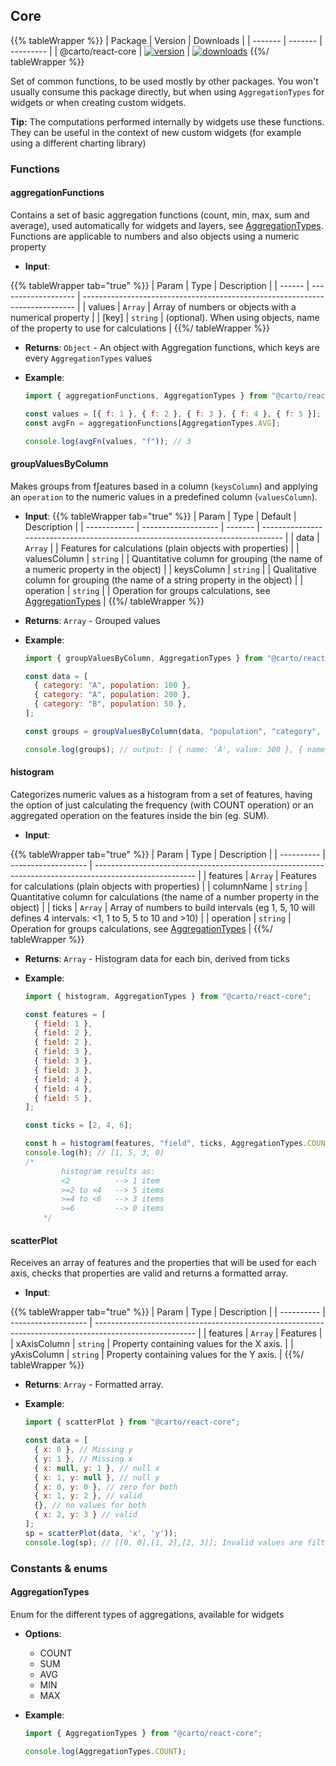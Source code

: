 ## Core

{{% tableWrapper %}}
| Package | Version | Downloads |
| ------- | ------- | --------- |
| @carto/react-core  | <a href="https://npmjs.org/package/@carto/react-core">  <img src="https://img.shields.io/npm/v/@carto/react-core.svg?style=flat-square" alt="version" /></a> | <a href="https://npmjs.org/package/@carto/react-core">  <img src="https://img.shields.io/npm/dt/@carto/react-core.svg?style=flat-square" alt="downloads" /></a>
{{%/ tableWrapper %}}

Set of common functions, to be used mostly by other packages. You won't usually consume this package directly, but when using `AggregationTypes` for widgets or when creating custom widgets.

**Tip:** The computations performed internally by widgets use these functions. They can be useful in the context of new custom widgets (for example using a different charting library) 

### Functions

#### aggregationFunctions

Contains a set of basic aggregation functions (count, min, max, sum and average), used automatically for widgets and layers, see [AggregationTypes](#aggregationtypes). Functions are applicable to numbers and also objects using a numeric property

- **Input**:

{{% tableWrapper tab="true" %}}
| Param  | Type                | Description                                                                  |
| ------ | ------------------- | ---------------------------------------------------------------------------- |
| values | <code>Array</code>  | Array of numbers or objects with a numerical property                        |
| [key]  | <code>string</code> | (optional). When using objects, name of the property to use for calculations |
{{%/ tableWrapper %}}

- **Returns**: <code>Object</code> - An object with Aggregation functions, which keys are every `AggregationTypes` values

- **Example**:

  ```js
  import { aggregationFunctions, AggregationTypes } from "@carto/react-core";

  const values = [{ f: 1 }, { f: 2 }, { f: 3 }, { f: 4 }, { f: 5 }];
  const avgFn = aggregationFunctions[AggregationTypes.AVG];

  console.log(avgFn(values, "f")); // 3
  ```

#### groupValuesByColumn

Makes groups from f∫eatures based in a column (`keysColumn`) and applying an `operation` to the numeric values in a predefined column (`valuesColumn`).

- **Input**:
{{% tableWrapper tab="true" %}}
| Param        | Type                | Default | Description                                                                     |
| ------------ | ------------------- | ------- | ------------------------------------------------------------------------------- |
| data         | <code>Array</code>  |         | Features for calculations (plain objects with properties)                       |
| valuesColumn | <code>string</code> |         | Quantitative column for grouping (the name of a numeric property in the object) |
| keysColumn   | <code>string</code> |         | Qualitative column for grouping (the name of a string property in the object)   |
| operation    | <code>string</code> |         | Operation for groups calculations, see [AggregationTypes](#aggregationtypes)    |
{{%/ tableWrapper %}}

- **Returns**: <code>Array</code> - Grouped values

- **Example**:

  ```js
  import { groupValuesByColumn, AggregationTypes } from "@carto/react-core";

  const data = [
    { category: "A", population: 100 },
    { category: "A", population: 200 },
    { category: "B", population: 50 },
  ];

  const groups = groupValuesByColumn(data, "population", "category", AggregationTypes.SUM);

  console.log(groups); // output: [ { name: 'A', value: 300 }, { name: 'B', value: 50 }]
  ```

#### histogram

Categorizes numeric values as a histogram from a set of features, having the option of just calculating the frequency (with COUNT operation) or an aggregated operation on the features inside the bin (eg. SUM).

- **Input**:

{{% tableWrapper tab="true" %}}
| Param      | Type                | Description                                                                                             |
| ---------- | ------------------- | ------------------------------------------------------------------------------------------------------- |
| features   | <code>Array</code>  | Features for calculations (plain objects with properties)                                               |
| columnName | <code>string</code> | Quantitative column for calculations (the name of a number property in the object)                      |
| ticks      | <code>Array</code>  | Array of numbers to build intervals (eg 1, 5, 10 will defines 4 intervals: <1, 1 to 5, 5 to 10 and >10) |
| operation  | <code>string</code> | Operation for groups calculations, see [AggregationTypes](#aggregationtypes)                            |
{{%/ tableWrapper %}}

- **Returns**: <code>Array</code> - Histogram data for each bin, derived from ticks

- **Example**:

  ```js
  import { histogram, AggregationTypes } from "@carto/react-core";

  const features = [
    { field: 1 },
    { field: 2 },
    { field: 2 },
    { field: 3 },
    { field: 3 },
    { field: 3 },
    { field: 4 },
    { field: 4 },
    { field: 5 },
  ];

  const ticks = [2, 4, 6];

  const h = histogram(features, "field", ticks, AggregationTypes.COUNT);
  console.log(h); // [1, 5, 3, 0]
  /* 
          histogram results as:
          <2          --> 1 item
          >=2 to <4   --> 5 items
          >=4 to <6   --> 3 items
          >=6         --> 0 items
      */
  ```

#### scatterPlot

Receives an array of features and the properties that will be used for each axis, checks that properties are valid and returns a formatted array.

- **Input**:

{{% tableWrapper tab="true" %}}
| Param      | Type                | Description                                                                                             |
| ---------- | ------------------- | ------------------------------------------------------------------------------------------------------- |
| features   | <code>Array</code>  | Features                                                |
| xAxisColumn | <code>string</code> | Property containing values for the X axis.                      |
| yAxisColumn | <code>string</code> | Property containing values for the Y axis.                      |
{{%/ tableWrapper %}}

- **Returns**: <code>Array</code> - Formatted array.

- **Example**:

  ```js
  import { scatterPlot } from "@carto/react-core";

  const data = [
    { x: 0 }, // Missing y
    { y: 1 }, // Missing x
    { x: null, y: 1 }, // null x
    { x: 1, y: null }, // null y
    { x: 0, y: 0 }, // zero for both
    { x: 1, y: 2 }, // valid
    {}, // no values for both
    { x: 2, y: 3 } // valid
  ];
  sp = scatterPlot(data, 'x', 'y'));
  console.log(sp); // [[0, 0],[1, 2],[2, 3]]; Invalid values are filtered out
  ```

### Constants & enums

#### AggregationTypes

Enum for the different types of aggregations, available for widgets

- **Options**:

  - COUNT
  - SUM
  - AVG
  - MIN
  - MAX

- **Example**:

  ```js
  import { AggregationTypes } from "@carto/react-core";

  console.log(AggregationTypes.COUNT);
  ```
